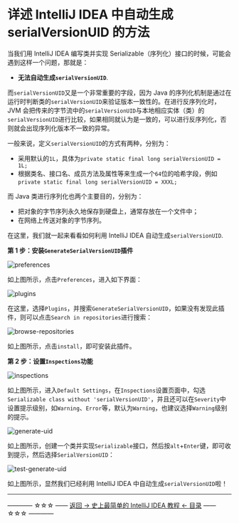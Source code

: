 # 详述 IntelliJ IDEA 中自动生成 serialVersionUID 的方法

当我们用 IntelliJ IDEA 编写类并实现 Serializable（序列化）接口的时候，可能会遇到这样一个问题，那就是：

 - **无法自动生成`serialVersionUID`**.

而`serialVersionUID`又是一个非常重要的字段，因为 Java 的序列化机制是通过在运行时判断类的`serialVersionUID`来验证版本一致性的。在进行反序列化时，JVM 会把传来的字节流中的`serialVersionUID`与本地相应实体（类）的`serialVersionUID`进行比较，如果相同就认为是一致的，可以进行反序列化，否则就会出现序列化版本不一致的异常。 

一般来说，定义`serialVersionUID`的方式有两种，分别为：

 - 采用默认的`1L`，具体为`private static final long serialVersionUID = 1L;`
 - 根据类名、接口名、成员方法及属性等来生成一个`64`位的哈希字段，例如  `private static final long serialVersionUID = XXXL;`

而 Java 类进行序列化也两个主要目的，分别为：

 - 把对象的字节序列永久地保存到硬盘上，通常存放在一个文件中；
 - 在网络上传送对象的字节序列。

在这里，我们就一起来看看如何利用 IntelliJ IDEA 自动生成`serialVersionUID`.

**第 1 步：安装`GenerateSerialVersionUID`插件**

![preferences](https://github.com/guobinhit/intellij-idea-tutorial/blob/master/images/practical-skills/serialVersionUID/preferences.png)

如上图所示，点击`Preferences`，进入如下界面：

![plugins](https://github.com/guobinhit/intellij-idea-tutorial/blob/master/images/practical-skills/serialVersionUID/plugins.png)

在这里，选择`Plugins`，并搜索`GenerateSerialVersionUID`，如果没有发现此插件，则可以点击`Search in repositories`进行搜索：

![browse-repositories](https://github.com/guobinhit/intellij-idea-tutorial/blob/master/images/practical-skills/serialVersionUID/browse-repositories.png)

如上图所示，点击`install`，即可安装此插件。

**第 2 步：设置`Inspections`功能**

![inspections](https://github.com/guobinhit/intellij-idea-tutorial/blob/master/images/practical-skills/serialVersionUID/inspections.png)

如上图所示，进入`Default Settings`，在`Inspections`设置页面中，勾选`Serializable class without 'serialVersionUID'`，并且还可以在`Severity`中设置提示级别，如`Warning`、`Error`等，默认为`Warning`，也建议选择`Warning`级别的提示。

![generate-uid](https://github.com/guobinhit/intellij-idea-tutorial/blob/master/images/practical-skills/serialVersionUID/generate-uid.png)

如上图所示，创建一个类并实现`Serializable`接口，然后按`alt`+`Enter`键，即可收到提示，然后选择`SerialVersionUID`：

![test-generate-uid](https://github.com/guobinhit/intellij-idea-tutorial/blob/master/images/practical-skills/serialVersionUID/test-generate-uid.png)

如上图所示，显然我们已经利用 IntelliJ IDEA 中自动生成`serialVersionUID`啦！








----------
———— ☆☆☆ —— [返回 -> 史上最简单的 IntelliJ IDEA 教程 <- 目录](https://github.com/guobinhit/intellij-idea-tutorial/blob/master/README.md) —— ☆☆☆ ————
